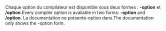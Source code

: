 
<span data-ttu-id="2d660-101">Chaque option du compilateur est disponible sous deux formes : **-option** et **/option**.</span><span class="sxs-lookup"><span data-stu-id="2d660-101">Every compiler option is available in two forms: **-option** and **/option**.</span></span> <span data-ttu-id="2d660-102">La documentation ne présente-option dans.</span><span class="sxs-lookup"><span data-stu-id="2d660-102">The documentation only shows the -option form.</span></span> 
